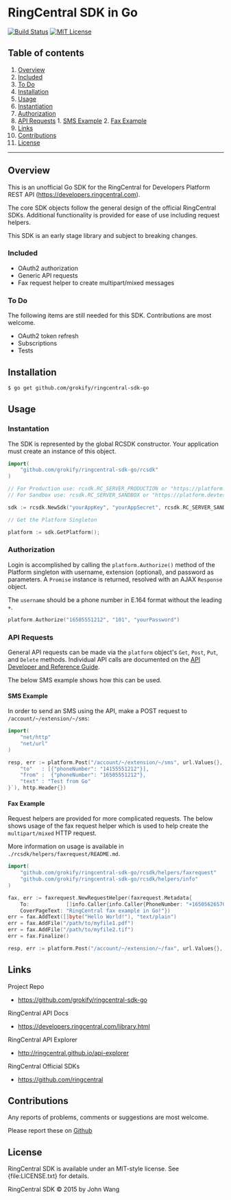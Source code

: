 RingCentral SDK in Go
=====================

[![Build Status](https://img.shields.io/travis/grokify/ringcentral-sdk-go/master.svg)](https://travis-ci.org/grokify/ringcentral-sdk-go)
[![MIT License](https://img.shields.io/badge/license-MIT-blue.svg)](https://raw.githubusercontent.com/grokify/ringcentral-sdk-go/master/LICENSE.txt)

## Table of contents

1. [Overview](#overview)
  1. [Included](#included)
  2. [To Do](#to-do)
2. [Installation](#installation)
2. [Usage](#usage)
  1. [Instantiation](#instantiation)
  1. [Authorization](#authorization)
  1. [API Requests](#api-requests)
    1. [SMS Example](#sms-example)
    2. [Fax Example](#fax-example)
6. [Links](#links)
7. [Contributions](#contributions)
8. [License](#license)

***

## Overview

This is an unofficial Go SDK for the RingCentral for Developers Platform REST API (https://developers.ringcentral.com).

The core SDK objects follow the general design of the official RingCentral SDKs. Additional functionality is provided for ease of use including request helpers.

This SDK is an early stage library and subject to breaking changes.

### Included

* OAuth2 authorization
* Generic API requests
* Fax request helper to create multipart/mixed messages

### To Do

The following items are still needed for this SDK. Contributions are most welcome.

* OAuth2 token refresh
* Subscriptions
* Tests

## Installation

```bash
$ go get github.com/grokify/ringcentral-sdk-go
```

## Usage

### Instantation

The SDK is represented by the global RCSDK constructor. Your application must create an instance of this object.

```go
import(
	"github.com/grokify/ringcentral-sdk-go/rcsdk"
)

// For Production use: rcsdk.RC_SERVER_PRODUCTION or "https://platform.ringcentral.com"
// For Sandbox use: rcsdk.RC_SERVER_SANDBOX or "https://platform.devtest.ringcentral.com"

sdk := rcsdk.NewSdk("yourAppKey", "yourAppSecret", rcsdk.RC_SERVER_SANDBOX)

// Get the Platform Singleton

platform := sdk.GetPlatform();
```

### Authorization

Login is accomplished by calling the `platform.Authorize()` method of the Platform singleton with username, extension
(optional), and password as parameters. A `Promise` instance is returned, resolved with an AJAX `Response` object.

The `username` should be a phone number in E.164 format without the leading `+`.

```go
platform.Authorize("16505551212", "101", "yourPassword")
```

### API Requests

General API requests can be made via the `platform` object's `Get`, `Post`, `Put`, and `Delete` methods.
Individual API calls are documented on the [API Developer and Reference Guide](https://developers.ringcentral.com/api-docs/latest/index.html).

The below SMS example shows how this can be used.

#### SMS Example

In order to send an SMS using the API, make a POST request to `/account/~/extension/~/sms`:

```go
import(
	"net/http"
	"net/url"
)

resp, err := platform.Post("/account/~/extension/~/sms", url.Values{}, []byte(`{ 
	"to"   : [{"phoneNumber": "14155551212"}],
	"from" :  {"phoneNumber": "16505551212"}, 
	"text" : "Test from Go"
}`), http.Header{})

```

#### Fax Example

Request helpers are provided for more complicated requests. The below shows usage of the
fax request helper which is used to help create the `multipart/mixed` HTTP request.

More information on usage is available in `./rcsdk/helpers/faxrequest/README.md`.

```go
import(
	"github.com/grokify/ringcentral-sdk-go/rcsdk/helpers/faxrequest"
	"github.com/grokify/ringcentral-sdk-go/rcsdk/helpers/info"
)

fax, err := faxrequest.NewRequestHelper(faxrequest.Metadata{
	To:            []info.Caller{info.Caller{PhoneNumber: "+16505626570"}},
	CoverPageText: "RingCentral fax example in Go!"})
err = fax.AddText([]byte("Hello World!"), "text/plain")
err = fax.AddFile("/path/to/myfile1.pdf")
err = fax.AddFile("/path/to/myfile2.tif")
err = fax.Finalize()

resp, err := platform.Post("/account/~/extension/~/fax", url.Values{}, fax.GetBody(), fax.GetHeaders())
```

## Links

Project Repo

* https://github.com/grokify/ringcentral-sdk-go

RingCentral API Docs

* https://developers.ringcentral.com/library.html

RingCentral API Explorer

* http://ringcentral.github.io/api-explorer

RingCentral Official SDKs

* https://github.com/ringcentral

## Contributions

Any reports of problems, comments or suggestions are most welcome.

Please report these on [Github](https://github.com/grokify/ringcentral-sdk-go)

## License

RingCentral SDK is available under an MIT-style license. See {file:LICENSE.txt} for details.

RingCentral SDK &copy; 2015 by John Wang
